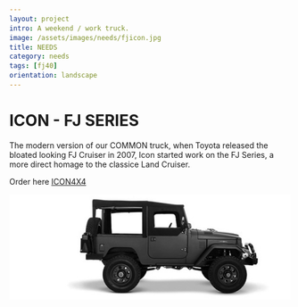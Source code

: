 ```yaml
---
layout: project
intro: A weekend / work truck.  
image: /assets/images/needs/fjicon.jpg
title: NEEDS
category: needs
tags: [fj40]
orientation: landscape
---
```


# ICON - FJ SERIES

The modern version of our COMMON truck, when Toyota released the bloated looking FJ Cruiser in 2007, Icon started work on the FJ Series, a more direct homage to the classice Land Cruiser. 

Order here <a href="http://www.icon4x4.com/overview/fj/models" target="_blank">ICON4X4</a>


![](/assets/images/needs/fjicon.jpg)



